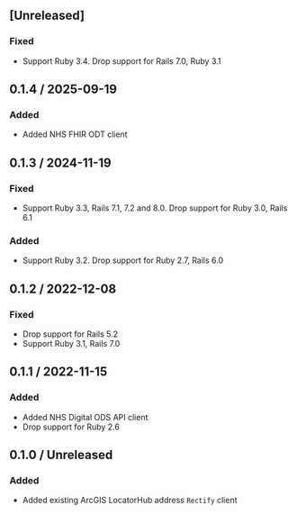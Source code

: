 ## [Unreleased]
### Fixed
* Support Ruby 3.4. Drop support for Rails 7.0, Ruby 3.1

## 0.1.4 / 2025-09-19
### Added
* Added NHS FHIR ODT client

## 0.1.3 / 2024-11-19
### Fixed
* Support Ruby 3.3, Rails 7.1, 7.2 and 8.0. Drop support for Ruby 3.0, Rails 6.1

### Added
* Support Ruby 3.2. Drop support for Ruby 2.7, Rails 6.0

## 0.1.2 / 2022-12-08
### Fixed
* Drop support for Rails 5.2
* Support Ruby 3.1, Rails 7.0

## 0.1.1 / 2022-11-15
### Added
* Added NHS Digital ODS API client
* Drop support for Ruby 2.6

## 0.1.0 / Unreleased
### Added
* Added existing ArcGIS LocatorHub address `Rectify` client
